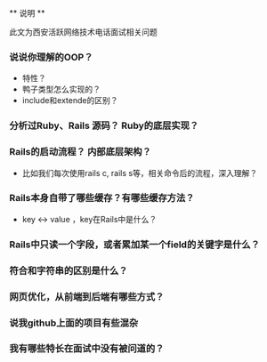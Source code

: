 ** 说明 **

此文为西安活跃网络技术电话面试相关问题

### 说说你理解的OOP？
 * 特性？
 * 鸭子类型怎么实现的？
 * include和extende的区别？

### 分析过Ruby、Rails 源码？ Ruby的底层实现？


### Rails的启动流程？ 内部底层架构？
 * 比如我们每次使用rails c, rails s等，相关命令后的流程，深入理解？
 
### Rails本身自带了哪些缓存？有哪些缓存方法？
 * key <-> value ，key在Rails中是什么？
 
### Rails中只读一个字段，或者累加某一个field的关键字是什么？

### 符合和字符串的区别是什么？

### 网页优化，从前端到后端有哪些方式？

### 说我github上面的项目有些混杂

### 我有哪些特长在面试中没有被问道的？
